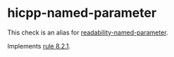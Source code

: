 # hicpp-named-parameter

This check is an alias for
[readability-named-parameter](readability-named-parameter.html).

Implements
[rule 8.2.1](http://www.codingstandard.com/rule/8-2-1-make-parameter-names-absent-or-identical-in-all-declarations/).
